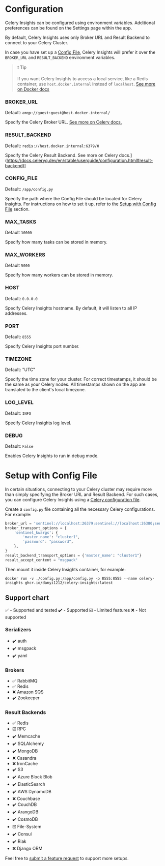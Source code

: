 # Configuration

Celery Insights can be configured using environment variables.
Additional preferences can be found on the Settings page within the app.

By default, Celery Insights uses only Broker URL and Result Backend to connect to your Celery Cluster.

In case you have set up a [Config File](#setup-with-config-file),
Celery Insights will prefer it over the `BROKER_URL` and `RESULT_BACKEND` environment variables.

> :exclamation: Tip
>
> If you want Celery Insights to access a local service, like a Redis container, use `host.docker.internal` instead
of `localhost`.
> [See more on Docker docs](https://docs.docker.com/desktop/networking/#use-cases-and-workarounds-for-all-platforms)

### BROKER_URL

Default: `amqp://guest:guest@host.docker.internal/`

Specify the Celery Broker URL.
[See more on Celery docs.](https://docs.celeryq.dev/en/stable/userguide/configuration.html#broker-url)

### RESULT_BACKEND

Default: `redis://host.docker.internal:6379/0`

Specify the Celery Result Backend.
See more on Celery docs.](https://docs.celeryq.dev/en/stable/userguide/configuration.html#result-backend)]

### CONFIG_FILE

Default: `/app/config.py`

Specify the path where the Config File should be located for Celery Insights.
For instructions on how to set it up, refer to the [Setup with Config File](#setup-with-config-file) section.

### MAX_TASKS

Default `10000`

Specify how many tasks can be stored in memory.

### MAX_WORKERS

Default `5000`

Specify how many workers can be stored in memory.

### HOST

Default: `0.0.0.0`

Specify Celery Insights hostname. By default, it will listen to all IP addresses.

### PORT

Default: `8555`

Specify Celery Insights port number.

### TIMEZONE

Default: "UTC"

Specify the time zone for your cluster.
For correct timestamps, it should be the same as your Celery nodes.
All timestamps shown on the app are translated to the client's local timezone.

### LOG_LEVEL

Default: `INFO`

Specify Celery Insights log level.

### DEBUG

Default: `False`

Enables Celery Insights to run in debug mode.

# Setup with Config File

In certain situations, connecting to your Celery cluster may require more than simply specifying the Broker URL and
Result Backend.
For such cases, you can configure Celery Insights
using a [Celery configuration file](https://docs.celeryq.dev/en/stable/userguide/configuration.html).

Create a `config.py` file containing all the necessary Celery configurations. For example:

```python
broker_url = 'sentinel://localhost:26379;sentinel://localhost:26380;sentinel://localhost:26381'
broker_transport_options = {
    'sentinel_kwargs': {
        'master_name': "cluster1",
        'password': "password",
    },
}
result_backend_transport_options = {'master_name': "cluster1"}
result_accept_content = "msgpack"
```

Then mount it inside Celery Insights container, for example:

```shell
docker run -v ./config.py:/app/config.py -p 8555:8555 --name celery-insights ghcr.io/danyi1212/celery-insights:latest
```

## Support chart

:white_check_mark: - Supported and tested
:heavy_check_mark: - Supported
:ballot_box_with_check: - Limited features
:x: - Not supported

### Serializers

* :heavy_check_mark: auth
* :heavy_check_mark: msgpack
* :heavy_check_mark: yaml

### Brokers

* :white_check_mark: RabbitMQ
* :white_check_mark: Redis
* :x: Amazon SQS
* :heavy_check_mark: Zookeeper

### Result Backends

* :white_check_mark: Redis
* :ballot_box_with_check: RPC
* :heavy_check_mark: Memcache
* :heavy_check_mark: SQLAlchemy
* :heavy_check_mark: MongoDB
* :x: Casandra
* :x: IronCache
* :heavy_check_mark: S3
* :heavy_check_mark: Azure Block Blob
* :heavy_check_mark: ElasticSearch
* :heavy_check_mark: AWS DynamoDB
* :x: Couchbase
* :heavy_check_mark: CouchDB
* :heavy_check_mark: ArangoDB
* :heavy_check_mark: CosmoDB
* :ballot_box_with_check: File-System
* :heavy_check_mark: Consul
* :heavy_check_mark: Riak
* :x: Django ORM

Feel free to [submit a feature request](CONTRIBUTING.md) to support more setups.

